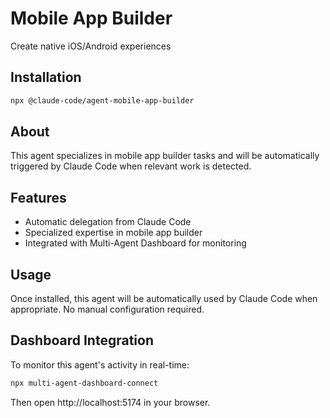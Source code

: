 # Mobile App Builder

Create native iOS/Android experiences

## Installation

```bash
npx @claude-code/agent-mobile-app-builder
```

## About

This agent specializes in mobile app builder tasks and will be automatically triggered by Claude Code when relevant work is detected.

## Features

- Automatic delegation from Claude Code
- Specialized expertise in mobile app builder
- Integrated with Multi-Agent Dashboard for monitoring

## Usage

Once installed, this agent will be automatically used by Claude Code when appropriate. No manual configuration required.

## Dashboard Integration

To monitor this agent's activity in real-time:

```bash
npx multi-agent-dashboard-connect
```

Then open http://localhost:5174 in your browser.
